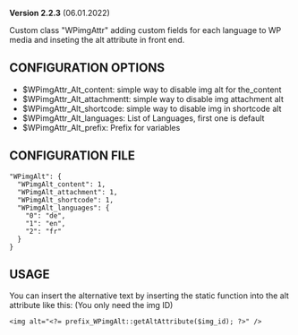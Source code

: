 **Version 2.2.3** (06.01.2022)

Custom class "WPimgAttr" adding custom fields for each language to WP media and inseting the alt attribute in front end.

## CONFIGURATION OPTIONS
* $WPimgAttr_Alt_content: simple way to disable img alt for the_content
* $WPimgAttr_Alt_attachmentt: simple way to disable img attachment alt
* $WPimgAttr_Alt_shortcode: simple way to disable img in shortcode alt
* $WPimgAttr_Alt_languages: List of Languages, first one is default
* $WPimgAttr_Alt_prefix: Prefix for variables

## CONFIGURATION FILE
```
"WPimgAlt": {
  "WPimgAlt_content": 1,
  "WPimgAlt_attachment": 1,
  "WPimgAlt_shortcode": 1,
  "WPimgAlt_languages": {
    "0": "de",
    "1": "en",
    "2": "fr"
  }
}
```

## USAGE
You can insert the alternative text by inserting the static function into the alt attribute like this:
(You only need the img ID)
```
<img alt="<?= prefix_WPimgAlt::getAltAttribute($img_id); ?>" />
```
